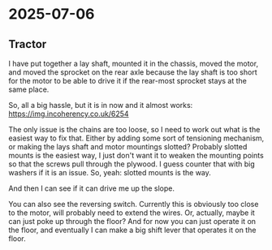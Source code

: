 # 2025-07-06

## Tractor

I have put together a lay shaft, mounted it in the chassis, moved the motor, and moved the sprocket on the rear axle
because the lay shaft is too short for the motor to be able to drive it if the rear-most sprocket stays at the same
place.

So, all a big hassle, but it is in now and it almost works: https://img.incoherency.co.uk/6254

The only issue is the chains are too loose, so I need to work out what is the easiest way to fix that. Either
by adding some sort of tensioning mechanism, or making the lays shaft and motor mountings slotted? Probably
slotted mounts is the easiest way, I just don't want it to weaken the mounting points so that the screws pull
through the plywood. I guess counter that with big washers if it is an issue. So, yeah: slotted mounts is the
way.

And then I can see if it can drive me up the slope.

You can also see the reversing switch. Currently this is obviously too close to the motor, will probably
need to extend the wires. Or, actually, maybe it can just poke up through the floor? And for now you can just
operate it on the floor, and eventually I can make a big shift lever that operates it on the floor.
